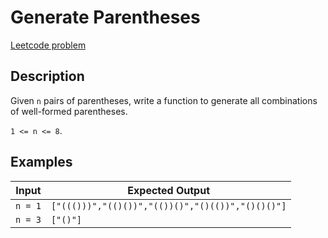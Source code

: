# Generate Parentheses

[Leetcode problem](https://leetcode.com/problems/generate-parentheses/)

## Description

Given `n` pairs of parentheses, write a function to generate all combinations of
well-formed parentheses.

`1 <= n <= 8`.

## Examples

| Input | Expected Output |
| ----- | --------------- |
| `n = 1` | `["((()))","(()())","(())()","()(())","()()()"]` |
| `n = 3` | `["()"]` |
